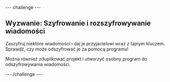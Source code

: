 \--- challenge \---

## Wyzwanie: Szyfrowanie i rozszyfrowywanie wiadomości

Zaszyfruj niektóre wiadomości i daj je przyjacielowi wraz z tajnym kluczem. Sprawdź, czy może odszyfrować je za pomocą programu!

Można również zduplikować projekt i utworzyć osobny program do odszyfrowywania wiadomości.

\--- /challenge \---